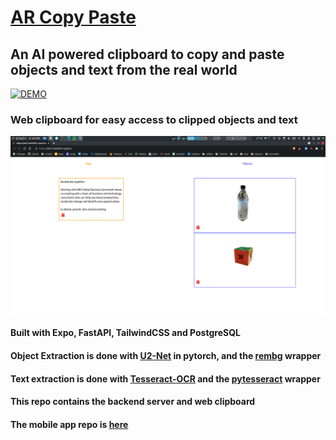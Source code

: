 # <a href="https://youtu.be/SA_9b2Vizdg">AR Copy Paste</a>

## An AI powered clipboard to copy and paste objects and text from the real world

[![DEMO](https://img.youtube.com/vi/SA_9b2Vizdg/0.jpg)](https://www.youtube.com/watch?v=SA_9b2Vizdg)

### Web clipboard for easy access to clipped objects and text
<img src="https://raw.githubusercontent.com/calebjohn24/AR_Copy_Paste/master/clipboard.png">



#### Built with Expo, FastAPI, TailwindCSS and PostgreSQL
#### Object Extraction is done with <a href="https://github.com/xuebinqin/U-2-Net">U2-Net</a> in pytorch, and the <a href="https://github.com/danielgatis/rembg">rembg</a> wrapper
#### Text extraction is done with <a href="https://github.com/tesseract-ocr/tesseract">Tesseract-OCR</a> and the <a href="https://github.com/madmaze/pytesseract">pytesseract</a> wrapper
#### This repo contains the backend server and web clipboard
#### The mobile app repo is <a href="https://github.com/calebjohn24/AR_Copy_Paste_Mobile">here</a>




